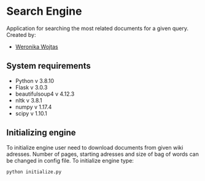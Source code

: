# Search Engine
Application for searching the most related documents for a given query.
Created by:
- [Weronika Wojtas](https://github.com/WerWojtas)

## System requirements
- Python v 3.8.10
- Flask v 3.0.3
- beautifulsoup4 v 4.12.3
- nltk v 3.8.1
- numpy v 1.17.4
- scipy v 1.10.1

## Initializing engine
To initialize engine user need to download documents from given wiki adresses. Number of pages, starting adresses and size of bag of words can be changed in config file. 
To initialize engine type: 
```
python initialize.py
```
